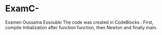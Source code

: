 # ExamC-
Examen Oussama Essoubki
The code was created in CodeBlocks : 
First, compile Initialization after function function, then Newton and finally main.
